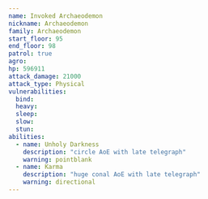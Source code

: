 ```yaml
---
name: Invoked Archaeodemon
nickname: Archaeodemon
family: Archaeodemon
start_floor: 95
end_floor: 98
patrol: true
agro: 
hp: 596911
attack_damage: 21000
attack_type: Physical
vulnerabilities:
  bind: 
  heavy: 
  sleep: 
  slow: 
  stun: 
abilities:
  - name: Unholy Darkness
    description: "circle AoE with late telegraph"
    warning: pointblank
  - name: Karma
    description: "huge conal AoE with late telegraph"
    warning: directional
---
```


